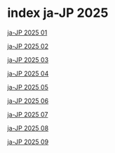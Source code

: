 # index ja-JP 2025

<a href="./01">ja-JP 2025 01</a>

<a href="./02">ja-JP 2025 02</a>

<a href="./03">ja-JP 2025 03</a>

<a href="./04">ja-JP 2025 04</a>

<a href="./05">ja-JP 2025 05</a>

<a href="./06">ja-JP 2025 06</a>

<a href="./07">ja-JP 2025 07</a>

<a href="./08">ja-JP 2025 08</a>

<a href="./09">ja-JP 2025 09</a>
